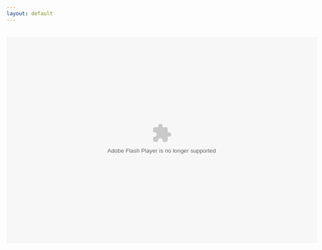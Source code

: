 ```yaml
---
layout: default
---
```

<title>FPA: World 3 Enhanced</title>
<div align="center">
<br />
<object align="middle" data="../FPAW3M.swf" height="480" type="application/x-shockwave-flash" width="720"></object>
